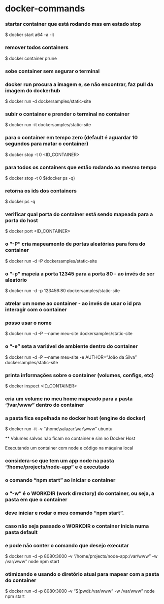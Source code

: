 # docker-commands

### startar container que está rodando mas em estado stop
$ docker start a64 -a -it

### remover todos containers
$ docker container prune

### sobe container sem segurar o terminal
### docker run procura a imagem e, se não encontrar, faz pull da imagem do dockerhub
$ docker run -d dockersamples/static-site

### subir o container e prender o terminal no container
$ docker run -it dockersamples/static-site

### para o container em tempo zero (default é aguardar 10 segundos para matar o container)
$ docker stop -t 0 <ID_CONTAINER>

### para todos os containers que estão rodando ao mesmo tempo
$ docker stop -t 0 $(docker ps -q)

### retorna os ids dos containers
$ docker ps -q

### verificar qual porta do container está sendo mapeada para a porta do host
$ docker port <ID_CONTAINER>

### o “-P” cria mapeamento de portas aleatórias para fora do container
$ docker run -d -P dockersamples/static-site

### o “-p” mapeia a porta 12345 para a porta 80 - ao invés de ser aleatório
$ docker run -d -p 123456:80 dockersamples/static-site

### atrelar um nome ao container - ao invés de usar o id pra interagir com o container
### posso usar o nome
$ docker run -d -P --name meu-site  dockersamples/static-site

### o “-e” seta a variável de ambiente dentro do container
$ docker run -d -P --name meu-site -e AUTHOR=”João da Silva”  dockersamples/static-site

### printa informações sobre o container (volumes, configs, etc)
$ docker inspect <ID_CONTAINER>

### cria um volume no meu home mapeado para a pasta “/var/www” dentro do container
### a pasta fica espelhada no docker host (engine do docker)
$ docker run -it -v “\home\salazar:\var\www” ubuntu

** Volumes salvos não ficam no container e sim no Docker Host

Executando um container com node e código na máquina local

### considera-se que tem um app node na pasta “/home/projects/node-app” e é executado
### o comando “npm start” ao iniciar o container
### o “-w” é o WORKDIR (work directory) do container, ou seja, a pasta em que o container
### deve iniciar e rodar o meu comando “npm start”.
### caso não seja passado o WORKDIR o container inicia numa pasta default
### e pode não conter o comando que desejo executar
$ docker run -d -p 8080:3000 -v “/home/projects/node-app:/var/www” -w /var/www” node npm start

### otimizando e usando o diretório atual para mapear com a pasta do container
$ docker run -d -p 8080:3000 -v “$(pwd):/var/www” -w /var/www” node npm start
